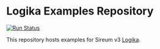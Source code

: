 # Logika Examples Repository

[![Run Status](https://api.shippable.com/projects/569e46641895ca44747022a9/badge?branch=master)](https://app.shippable.com/projects/569e46641895ca44747022a9/status/)

This repository hosts examples for Sireum v3 [Logika](http://logika.sireum.org).